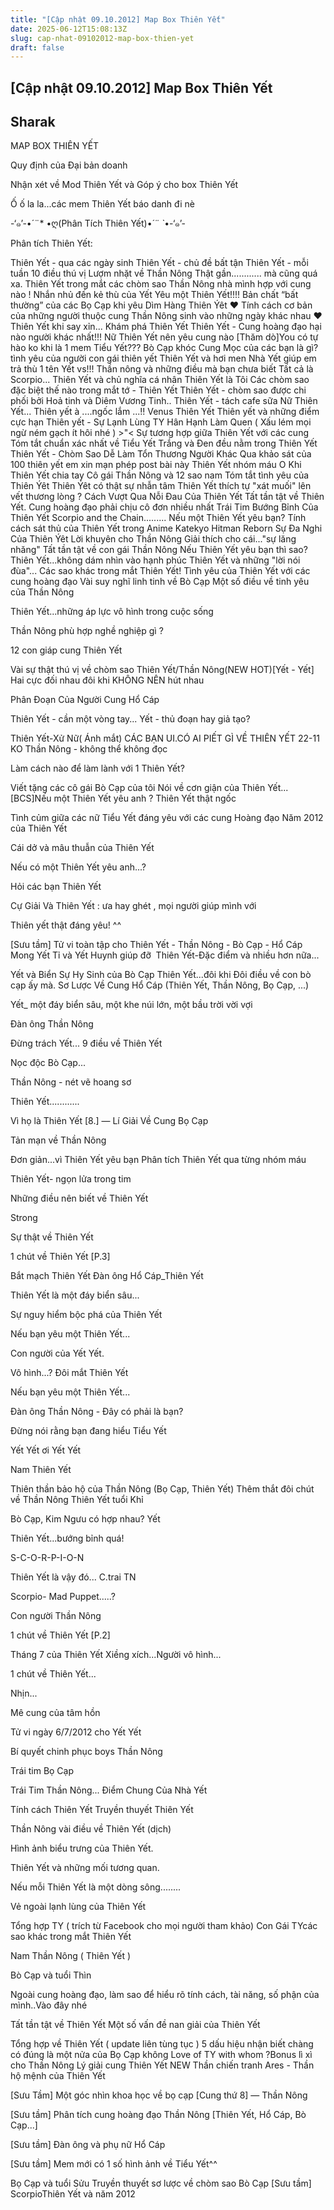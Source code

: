 ```yaml
---
title: "[Cập nhật 09.10.2012] Map Box Thiên Yết"
date: 2025-06-12T15:08:13Z
slug: cap-nhat-09102012-map-box-thien-yet
draft: false
---
```


## [Cập nhật 09.10.2012] Map Box Thiên Yết

## Sharak

MAP BOX THIÊN YẾT
 
 
 
Quy định của Đại bản doanh


 
 
Nhận xét về Mod Thiên Yết và Góp ý cho box Thiên Yết
 
Ố ố la la...các mem Thiên Yết báo danh đi nè
 
 
 
 
 
 
-‘๑’-•´¨* •ღ(Phân Tích Thiên Yết)•*´¨ `*•-‘๑’-
 
 
 
Phân tích Thiên Yết:
 
Thiên Yết - qua các ngày sinh
Thiên Yết - chủ đề bất tận
Thiên Yết - mỗi tuần 10 điều thú vị
Lượm nhặt về Thần Nông
Thật gần............ mà cũng quá xa.
Thiên Yết trong mắt các chòm sao
Thần Nông nhà mình hợp với cung nào !
Nhắn nhủ đến kẻ thù của Yết
Yêu một Thiên Yết!!!!
Bản chất “bất thường” của các Bọ Cạp khi yêu
Dìm Hàng Thiên Ýêt
♥ Tính cách cơ bản của những người thuộc cung Thần Nông sinh vào những ngày khác nhau ♥
Thiên Yết khi say xỉn...
Khám phá Thiên Yết
Thiên Yết - Cung hoàng đạo hại nào người khác nhất!!!
Nữ Thiên Yết nên yêu cung nào
[Thăm dò]You có tự hào ko khi là 1 mem Tiểu Yết???
Bò Cạp khóc
Cung Mọc của các bạn là gì?
tình yêu của người con gái thiên yết
Thiên Yết và hơi men
Nhà Yết giúp em trả thù 1 tên Yết vs!!!
Thần nông và những điều mà bạn chưa biết
Tất cả là Scorpio...
Thiên Yết và chủ nghĩa cá nhân
Thiên Yết là Tôi
Các chòm sao đặc biệt thế nào trong mắt tớ - Thiên Yết
Thiên Yết - chòm sao được chi phối bởi Hoả tinh và Diêm Vương Tinh..
Thiên Yết - tách cafe sữa 
Nữ Thiên Yết...
Thiên yết à ....ngốc lắm ...!!
Venus Thiên Yết
Thiên yết và những điểm cực hạn
Thiên yết - Sự Lạnh Lùng
TY Hân Hạnh Làm Quen ( Xấu lém mọi ngừ ném gạch ít hôi nhé ) >"<
Sự tương hợp giữa Thiên Yết với các cung
Tóm tắt chuẩn xác nhất về Tiểu Yết
Trắng và Đen đều nằm trong Thiên Yết
Thiên Yết - Chòm Sao Dễ Làm Tổn Thương Người Khác
Qua khảo sát của 100 thiên yết em xin mạn phép post bài này
Thiên Yết nhóm máu O
Khi Thiên Yết chia tay
Cô gái Thần Nông và 12 sao nam
Tóm tắt tình yêu của Thiên Ýêt
Thiên Ýêt có thật sự nhẫn tâm
Thiên Yết thích tự "xát muối" lên vết thương lòng ?
Cách Vượt Qua Nỗi Đau Của Thiên Yết
Tất tần tật về Thiên Yết.
Cung hoàng đạo phải chịu cô đơn nhiều nhất
Trái Tim Bướng Bỉnh Của Thiên Yết
Scorpio and the Chain.........
Nếu một Thiên Yết yêu bạn?
Tính cách sát thủ của Thiên Yết trong Anime Katekyo Hitman Reborn
Sự Đa Nghi Của Thiên Ýêt
Lời khuyên cho Thần Nông
Giải thích cho cái..."sự lăng nhăng"
Tất tần tật về con gái Thần Nông
Nếu Thiên Yết yêu bạn thì sao?
Thiên Yết...không dám nhìn vào hạnh phúc
Thiên Yết và những "lời nói đùa"...
Các sao khác trong mắt Thiên Yết!
Tình yêu của Thiên Yết với các cung hoàng đạo
Vài suy nghĩ linh tinh về Bò Cạp​ 
Một số điều về tinh yêu của Thần Nông​ 
 
 
 
Thiên Yết...những áp lực vô hình trong cuộc sống
 
 
 
Thần Nông phù hợp nghề nghiệp gì ?
 
 
 
12 con giáp cung Thiên Yết
 
 
 
Vài sự thật thú vị về chòm sao Thiên Yết/Thần Nông(NEW HOT)​[Yết - Yết] Hai cực đối nhau đôi khi KHÔNG NÊN hút nhau
 
Phân Đoạn Của Người Cung Hổ Cáp
 
Thiên Yết - cần một vòng tay...​ 
Yết - thủ đoạn hay giả tạo?
 
Thiên Yết-Xử Nữ( Ánh mắt)​ 
CÁC BẠN UI.CÓ AI PIẾT GÌ VỀ THIÊN YẾT 22-11 KO​ 
Thần Nông - không thể không đọc
 
Làm cách nào để làm lành với 1 Thiên Yết?
 
Viết tặng các cô gái Bò Cạp của tôi​ 
Nói về cơn giận của Thiên Yết...​ 
[BCS]Nếu một Thiên Yết yêu anh ?​ 
Thiên Yết thật ngốc
 
Tình củm giữa các nữ Tiểu Yết đáng yêu với các cung Hoàng đạo​ 
Năm 2012 của Thiên Yết
 
Cái dở và mâu thuẫn của Thiên Yết
 
Nếu có một Thiên Yết yêu anh...?
 
Hỏi các bạn Thiên Yết
 
Cự Giải Và Thiên Yết : ưa hay ghét , mọi người giúp mình với
 
Thiên yết thật đáng yêu! ^^
 
[Sưu tầm] Tử vi toàn tập cho Thiên Yết - Thần Nông - Bò Cạp - Hổ Cáp​ 
Mong Yết Tỉ và Yết Huynh giúp đỡ ​ 
Thiên Yết-Đặc điểm và nhiều hơn nữa...
 
Yết và Biển​ 
Sự Hy Sinh của Bò Cạp​ 
Thiên Yết...đôi khi
Đôi điều về con bò cạp ấy mà.
Sơ Lược Về Cung Hổ Cáp (Thiên Yết, Thần Nông, Bọ Cạp, ...)
 
Yết_ một đáy biển sâu, một khe núi lớn, một bầu trời vời vợi
 
Đàn ông Thần Nông
 
Đừng trách Yết...
9 điều về Thiên Yết
 
Nọc độc Bò Cạp...
 
Thần Nông - nét vẽ hoang sơ
 
Thiên Yết............
 
Vì họ là Thiên Yết​ 
[8.] — Lí Giải Về Cung Bọ Cạp
 
Tản mạn về Thần Nông
 
Đơn giản...vì Thiên Yết yêu bạn​ 
Phân tích Thiên Yết qua từng nhóm máu
 
Thiên Yết- ngọn lửa trong tim
 
Những điều nên biết về Thiên Yết
 
Strong
 
Sự thật về Thiên Yết
 
1 chút về Thiên Yết [P.3]
 
Bắt mạch Thiên Yết​ 
Đàn ông Hổ Cáp_Thiên Yết
 
Thiên Yết là một đáy biển sâu...
 
Sự nguy hiểm bộc phá của Thiên Yết
 
Nếu bạn yêu một Thiên Yết...
 
Con người của Yết Yết.
 
Vô hình...?​ 
Đôi mắt Thiên Yết
 
Nếu bạn yêu một Thiên Yết...
 
Đàn ông Thần Nông - Đây có phải là bạn?​ 
 
Đừng nói rằng bạn đang hiểu Tiểu Yết​ 
 
Yết Yết ơi Yết Yết
 
Nam Thiên Yết
 
Thiên thần bảo hộ của Thần Nông (Bọ Cạp, Thiên Yết)​ 
Thêm thắt đôi chút về Thần Nông​ 
Thiên Yết tuổi Khỉ
 
Bò Cạp, Kim Ngưu có hợp nhau?​ 
Yết
 
Thiên Yết...bướng bỉnh quá!
 
S-C-O-R-P-I-O-N
 
Thiên Yết là vậy đó...​ 
C.trai TN
 
Scorpio- Mad Puppet.....?
 
Con người Thần Nông
 
1 chút về Thiên Yết [P.2]
 
Tháng 7 của Thiên Yết
Xiềng xích...​Người vô hình...
 
1 chút về Thiên Yết...
 
Nhịn...
 
Mê cung của tâm hồn
 
Tử vi ngày 6/7/2012 cho Yết Yết
 
Bí quyết chinh phục boys Thần Nông
 
Trái tim Bọ Cạp
 
Trái Tim Thần Nông...​ 
Điểm Chung Của Nhà Yết
 
Tính cách Thiên Yết​ 
Truyền thuyết Thiên Yết
 
Thần Nông​ 
vài điều về Thiên Yết (dịch)
 
Hình ảnh biểu trưng của Thiên Yết.
 
Thiên Yết và những mối tương quan.
 
Nếu mỗi Thiên Yết là một dòng sông........
 
Vẻ ngoài lạnh lùng của Thiên Yết
 
Tổng hợp TY ( trích từ Facebook cho mọi người tham khảo)​ 
Con Gái TY​ 
các sao khác trong mắt Thiên Yết
 
Nam Thần Nông ( Thiên Yết )
 
Bò Cạp và tuổi Thìn
 
Ngoài cung hoàng đạo, làm sao để hiểu rõ tính cách, tài năng, số phận của mình..Vào đây nhé
 
Tất tần tật về Thiên Yết​ 
Một số vấn đề nan giải của Thiên Yết
 
Tổng hợp về Thiên Yết ( update liên tùng tục )​ 
5 dấu hiệu nhận biết chàng có đúng là một nửa của Bọ Cạp không​ 
Love of TY with whom ?​Bonus lì xì cho Thần Nông​ 
Lý giải cung Thiên Yết NEW
Thần chiến tranh Ares - Thần hộ mệnh của Thiên Yết​ 
 
[Sưu Tầm] Một góc nhìn khoa học về bọ cạp
[Cung thứ 8] — Thần Nông​ 
 
[Sưu tầm] Phân tích cung hoàng đạo Thần Nông [Thiên Yết, Hổ Cáp, Bò Cạp...]
 
[Sưu tầm] Đàn ông và phụ nữ Hổ Cáp
 
[Sưu tầm] Mem mới có 1 số hình ảnh về Tiểu Yết^^
 
Bọ Cạp và tuổi Sửu​ 
Truyền thuyết sơ lược về chòm sao Bò Cạp​ 
[Sưu tầm] Scorpio​Thiên Yết và năm 2012​